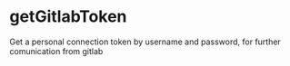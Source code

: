 # getGitlabToken
 Get a personal connection token by username and password, for further comunication from gitlab
